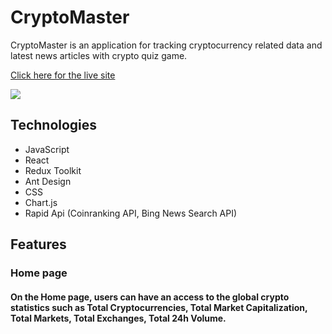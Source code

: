 # CryptoMaster

CryptoMaster is an application for tracking cryptocurrency related data and latest news articles with crypto quiz game.

[Click here for the live site](https://cryptomaster1.herokuapp.com/)

![](https://user-images.githubusercontent.com/32605566/173987251-c729478a-adb2-43fd-9fb4-e025a5cd608b.gif)

## Technologies
- JavaScript
- React
- Redux Toolkit
- Ant Design
- CSS
- Chart.js
- Rapid Api (Coinranking API, Bing News Search API)

## Features

### Home page

#### On the Home page, users can have an access to the global crypto statistics such as Total Cryptocurrencies, Total Market Capitalization, Total Markets, Total Exchanges, Total 24h Volume.

